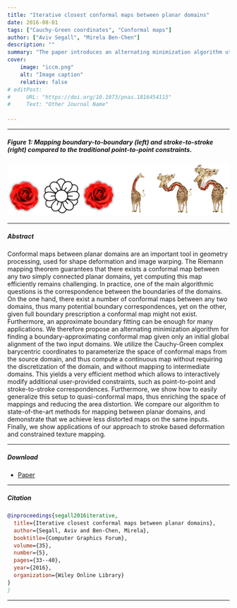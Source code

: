 ```yaml
---
title: "Iterative closest conformal maps between planar domains" 
date: 2016-08-01
tags: ["Cauchy-Green coordinates", "Conformal maps"]
author: ["Aviv Segall", "Mirela Ben-Chen"]
description: "" 
summary: "The paper introduces an alternating minimization algorithm utilizing the Cauchy-Green complex coordinates to efficiently compute a conformal map between planar domains with initial global alignment." 
cover:
    image: "iccm.png"
    alt: "Image caption"
    relative: false
# editPost:
#     URL: "https://doi.org/10.1073/pnas.1816454115"
#     Text: "Other Journal Name"

---
```


---

##### Figure 1: Mapping boundary-to-boundary (left) and stroke-to-stroke (right) compared to the traditional point-to-point constraints.

![](iccm.png)

---

##### Abstract

Conformal maps between planar domains are an important tool in geometry processing, used for shape deformation and image warping. The Riemann mapping theorem guarantees that there exists a conformal map between any two simply connected planar domains, yet computing this map efficiently remains challenging. In practice, one of the main algorithmic questions is the correspondence between the boundaries of the domains. On the one hand, there exist a number of conformal maps between any two domains, thus many potential boundary correspondences, yet on the other, given full boundary prescription a conformal map might not exist. Furthermore, an approximate boundary fitting can be enough for many applications. We therefore propose an alternating minimization algorithm for finding a boundary-approximating conformal map given only an initial global alignment of the two input domains. We utilize the Cauchy-Green complex barycentric coordinates to parameterize the space of conformal maps from the source domain, and thus compute a continuous map without requiring the discretization of the domain, and without mapping to intermediate domains. This yields a very efficient method which allows to interactively modify additional user-provided constraints, such as point-to-point and stroke-to-stroke correspondences. Furthermore, we show how to easily generalize this setup to quasi-conformal maps, thus enriching the space of mappings and reducing the area distortion. We compare our algorithm to state-of-the-art methods for mapping between planar domains, and demonstrate that we achieve less distorted maps on the same inputs. Finally, we show applications of our approach to stroke based deformation and constrained texture mapping.

---

##### Download

+ [Paper](iccm.pdf)
<!-- + [Code and data](TODO) -->

---

##### Citation

```BibTeX
@inproceedings{segall2016iterative,
  title={Iterative closest conformal maps between planar domains},
  author={Segall, Aviv and Ben-Chen, Mirela},
  booktitle={Computer Graphics Forum},
  volume={35},
  number={5},
  pages={33--40},
  year={2016},
  organization={Wiley Online Library}
}
}
```

---

<!-- ##### Related material

+ [Presentation slides](presentation2.pdf)
 -->
